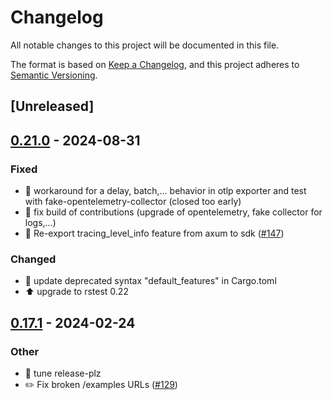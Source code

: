 # Changelog
All notable changes to this project will be documented in this file.

The format is based on [Keep a Changelog](https://keepachangelog.com/en/1.0.0/),
and this project adheres to [Semantic Versioning](https://semver.org/spec/v2.0.0.html).

## [Unreleased]

## [0.21.0](https://github.com/davidB/tracing-opentelemetry-instrumentation-sdk/compare/axum-tracing-opentelemetry-v0.19.0...axum-tracing-opentelemetry-v0.21.0) - 2024-08-31

### <!-- 1 -->Fixed
- 🐛 workaround for a delay, batch,... behavior in otlp exporter and test with fake-opentelemetry-collector (closed too early)
- 🐛 fix build of contributions (upgrade of opentelemetry, fake collector for logs,...)
- 🐛  Re-export tracing_level_info feature from axum to sdk ([#147](https://github.com/davidB/tracing-opentelemetry-instrumentation-sdk/pull/147))

### <!-- 4 -->Changed
- 💄 update deprecated syntax "default_features" in Cargo.toml
- ⬆️ upgrade to rstest 0.22

## [0.17.1](https://github.com/davidB/tracing-opentelemetry-instrumentation-sdk/compare/axum-tracing-opentelemetry-v0.17.0...axum-tracing-opentelemetry-v0.17.1) - 2024-02-24

### Other
- 👷 tune release-plz
- ✏️ Fix broken /examples URLs ([#129](https://github.com/davidB/tracing-opentelemetry-instrumentation-sdk/pull/129))
